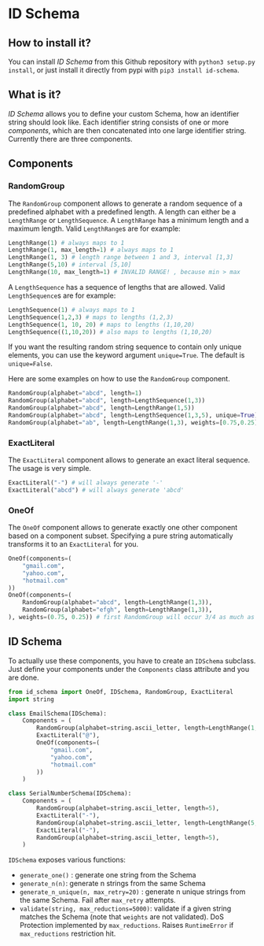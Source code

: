 # ID Schema

## How to install it?

You can install *ID Schema* from this Github repository with `python3 setup.py install`,
or just install it directly from pypi with `pip3 install id-schema`.

## What is it?

*ID Schema* allows you to define your custom Schema, how an identifier string should look like. Each identifier string consists of one or more *components*, which are then concatenated into one large identifier string.
Currently there are three components.

## Components


### RandomGroup

The `RandomGroup` component allows to generate a random sequence of a predefined alphabet
with a predefined length. A length can either be a `LengthRange` or `LengthSequence`.
A `LengthRange` has a minimum length and a maximum length. Valid `LengthRange`s are for example:

```python
LengthRange(1) # always maps to 1
LengthRange(1, max_length=1) # always maps to 1
LengthRange(1, 3) # length range between 1 and 3, interval [1,3]
LengthRange(5,10) # interval [5,10]
LengthRange(10, max_length=1) # INVALID RANGE! , because min > max
```

A `LengthSequence` has a sequence of lengths that are allowed. Valid `LengthSequence`s are for example:

```python
LengthSequence(1) # always maps to 1
LengthSequence(1,2,3) # maps to lengths (1,2,3)
LengthSequence(1, 10, 20) # maps to lengths (1,10,20)
LengthSequence((1,10,20)) # also maps to lengths (1,10,20)
```

If you want the resulting random string sequence to contain only unique elements,
you can use the keyword argument `unique=True`. The default is `unique=False`.

Here are some examples on how to use the `RandomGroup` component.
```python
RandomGroup(alphabet="abcd", length=1)
RandomGroup(alphabet="abcd", length=LengthSequence(1,3))
RandomGroup(alphabet="abcd", length=LengthRange(1,5))
RandomGroup(alphabet="abcd", length=LengthSequence(1,3,5), unique=True)
RandomGroup(alphabet="ab", length=LengthRange(1,3), weights=[0.75,0.25]) # 'a' will occur 3/4 as much as 'b'
```

### ExactLiteral

The `ExactLiteral` component allows to generate an exact literal sequence. The usage is very simple.

```python
ExactLiteral("-") # will always generate '-'
ExactLiteral("abcd") # will always generate 'abcd'
```


### OneOf

The `OneOf` component allows to generate exactly one other component based on a component subset. Specifying a pure string automatically transforms it to an `ExactLiteral` for you.

```python
OneOf(components=(
	"gmail.com",
	"yahoo.com",
	"hotmail.com"
))
OneOf(components=(
	RandomGroup(alphabet="abcd", length=LengthRange(1,3)),
	RandomGroup(alphabet="efgh", length=LengthRange(1,3)),
), weights=(0.75, 0.25)) # first RandomGroup will occur 3/4 as much as second RandomGroup
```

## ID Schema

To actually use these components, you have to create an `IDSchema` subclass. Just define your components under the `Components` class attribute and you are done.

```python
from id_schema import OneOf, IDSchema, RandomGroup, ExactLiteral
import string

class EmailSchema(IDSchema):
	Components = (
		RandomGroup(alphabet=string.ascii_letter, length=LengthRange(1,20)),
		ExactLiteral("@"),
		OneOf(components=(
			"gmail.com",
			"yahoo.com",
			"hotmail.com"
		))
	)

class SerialNumberSchema(IDSchema):
	Components = (
		RandomGroup(alphabet=string.ascii_letter, length=5),
		ExactLiteral("-"),
		RandomGroup(alphabet=string.ascii_letter, length=LengthRange(5,10)),
		ExactLiteral("-"),
		RandomGroup(alphabet=string.ascii_letter, length=5),
	)
```

`IDSchema` exposes various functions:

- `generate_one()` : generate one string from the Schema
- `generate_n(n)`: generate n strings from the same Schema
- `generate_n_unique(n, max_retry=20)` : generate n unique strings from the same Schema. Fail after `max_retry` attempts.
- `validate(string, max_reductions=5000)`: validate if a given string matches the Schema (note that `weights` are not validated). DoS Protection implemented by `max_reductions`. Raises `RuntimeError` if `max_reductions` restriction hit.
